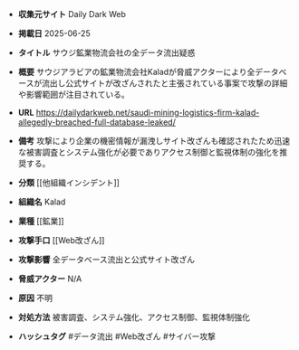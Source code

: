 - **収集元サイト**
Daily Dark Web

- **掲載日**
2025-06-25

- **タイトル**
サウジ鉱業物流会社の全データ流出疑惑

- **概要**
サウジアラビアの鉱業物流会社Kaladが脅威アクターにより全データベースが流出し公式サイトが改ざんされたと主張されている事案で攻撃の詳細や影響範囲が注目されている。

- **URL**
https://dailydarkweb.net/saudi-mining-logistics-firm-kalad-allegedly-breached-full-database-leaked/

- **備考**
攻撃により企業の機密情報が漏洩しサイト改ざんも確認されたため迅速な被害調査とシステム強化が必要でありアクセス制御と監視体制の強化を推奨する。

- **分類**
[[他組織インシデント]]

- **組織名**
Kalad

- **業種**
[[鉱業]]

- **攻撃手口**
[[Web改ざん]]

- **攻撃影響**
全データベース流出と公式サイト改ざん

- **脅威アクター**
N/A

- **原因**
不明

- **対処方法**
被害調査、システム強化、アクセス制御、監視体制強化

- **ハッシュタグ**
#データ流出 #Web改ざん #サイバー攻撃
